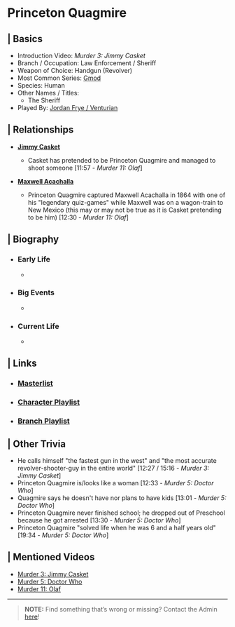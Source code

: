 # Princeton Quagmire 


## | Basics  
- Introduction Video: *Murder 3: Jimmy Casket*  
- Branch / Occupation: Law Enforcement / Sheriff
- Weapon of Choice: Handgun \(Revolver)  
- Most Common Series: [Gmod](6.Series/Gmod.html)  
- Species: Human  
- Other Names / Titles:   
  - The Sheriff  
- Played By: [Jordan Frye / Venturian](3.Siblings/3.1.Jordan-Frye-Venturian.html)  


## | Relationships  
- [**Jimmy Casket**](5.Characters/Jimmy_Casket.html)  
  - Casket has pretended to be Princeton Quagmire and managed to shoot someone \[11:57 - *Murder 11: Olaf*]

- [**Maxwell Acachalla**](5.Characters/Maxwell_Acachalla.html)
  - Princeton Quagmire captured Maxwell Acachalla in 1864 with one of his "legendary quiz-games" while Maxwell was on a wagon-train to New Mexico \(this may or may not be true as it is Casket pretending to be him) \[12:30 - *Murder 11: Olaf*]


## | Biography  
- ### Early Life  
  -   
- ### Big Events  
  -   
- ### Current Life  
  -   

 
## | Links  
- ### [Masterlist]()  
- ### [Character Playlist]()  
- ### [Branch Playlist]()  


## | Other Trivia  
- He calls himself "the fastest gun in the west" and "the most accurate revolver-shooter-guy in the entire world" \[12:27 / 15:16 - *Murder 3: Jimmy Casket*]
- Princeton Quagmire is/looks like a woman \[12:33 - *Murder 5: Doctor Who*]
- Quagmire says he doesn't have nor plans to have kids \[13:01 - *Murder 5: Doctor Who*]
- Princeton Quagmire never finished school; he dropped out of Preschool because he got arrested \[13:30 - *Murder 5: Doctor Who*]
- Princeton Quagmire "solved life when he was 6 and a half years old" \[19:34 - *Murder 5: Doctor Who*]

## | Mentioned Videos
- [Murder 3: Jimmy Casket](https://youtu.be/ijGTXelXjx4)
- [Murder 5: Doctor Who](https://youtu.be/DpcpwXKf4NQ)
- [Murder 11: Olaf](https://youtu.be/g2tvu5gFGhI)

----

> **NOTE:** Find something that’s wrong or missing? Contact the Admin [here](../chapter_2.html)!